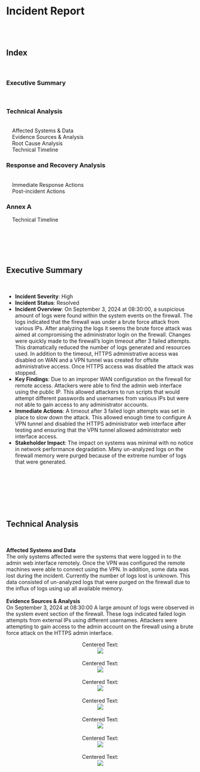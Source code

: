 

<h1>Incident Report</h1>
<br />
<br />
 

<h2>Index</h2>
<br />

<h3>Executive Summary </h3>
<br />
<h3>Technical Analysis</h3>
<br />
	&nbsp; &nbsp; Affected Systems & Data
<br />
	&nbsp; &nbsp; Evidence Sources & Analysis 
<br />
	&nbsp; &nbsp; Root Cause Analysis	
<br />
	&nbsp; &nbsp; Technical Timeline	
<br />
<h3>Response and Recovery Analysis</h3>
<br />
	&nbsp; &nbsp; Immediate Response Actions
<br />
	&nbsp; &nbsp; Post-incident Actions
<br />

<h3>Annex A</h3>
	&nbsp; &nbsp; Technical Timeline

<br />
<br />
<br />
<br />
<br />
<br />

<h2>Executive Summary</h2>
<br />
<ul>
  <li><b>Incident Severity</b>: High</li>
  <li><b>Incident Status</b>: Resolved</li>
  <li><b>Incident Overview</b>: On September 3, 2024 at 08:30:00, a suspicious amount of logs were found within the system events on the firewall. The logs indicated that the firewall was under a brute force attack from various IPs. After analyzing the logs it seems the brute force attack was aimed at compromising the administrator login on the firewall. Changes were quickly made to the firewall’s login timeout after 3 failed  attempts. This dramatically reduced the number of logs generated and resources used. In addition to the timeout, HTTPS administrative access was disabled on WAN and a VPN tunnel was created for offsite      administrative access. Once HTTPS access was disabled the attack was stopped. </li>
  <li><b>Key Findings</b>: Due to an improper WAN configuration on the firewall for remote access. Attackers were able to find the admin web interface using the public IP. This allowed attackers to run scripts that would attempt different passwords and usernames from various IPs but were not able to gain access to any administrator accounts.</li>
  <li><b>Immediate Actions</b>: A timeout after 3 failed login attempts was set in place to slow down the attack. This allowed enough time to configure A VPN tunnel and disabled the HTTPS administrator web interface after testing and ensuring that the VPN tunnel allowed administrator web interface access. </li>
  <li><b>Stakeholder Impact</b>: The impact on systems was minimal with no notice in network performance degradation. Many un-analyzed logs on the firewall memory were purged because of the extreme number of logs that were generated. </li>
</ul>  
<br />
<br />
<br />
<br />
<br />
<br />

<h2>Technical Analysis</h2>
<br />

<b>Affected Systems and Data </b>
<br />
The only systems affected were the systems that were logged in to the admin web interface remotely. Once the VPN was configured the remote machines were able to connect using the VPN. In addition, some data was lost during the incident. Currently the number of logs lost is unknown. This data consisted of un-analyzed logs that were purged on the firewall due to the influx of logs using up all available memory. 
<br />
<br />
<b>Evidence Sources & Analysis </b>
<br />
On September 3, 2024 at 08:30:00 A large amount of logs were observed in the system event section of the firewall. These logs indicated failed login attempts from external IPs using different usernames. Attackers were attempting to gain access to the admin account on the firewall using a brute force attack on the HTTPS admin interface. 













<p align="center">
Centered Text: <br/>
<img src="imagelink"/>
<br />
<br />
Centered Text:  <br/>
<img src="imagelink"/>
<br />
<br />
Centered Text: <br/>
<img src="imagelink"/>
<br />
<br />
Centered Text:  <br/>
<img src="imagelink"/>
<br />
<br />
Centered Text:  <br/>
<img src="imagelink"/>
<br />
<br />
Centered Text:  <br/>
<img src="imagelink"/>
<br />
<br />
Centered Text:  <br/>
<img src="imagelink"/>
</p>

<!--
 ```diff
- text in red
+ text in green
! text in orange
# text in gray
@@ text in purple (and bold)@@
```
--!>
